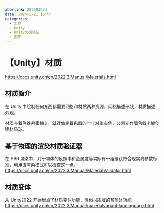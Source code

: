 ```yaml
---
abbrlink: 289693924
date: 2024-5-21 16:47
categories:
  - 工作
  - Unity
  - Unity文档笔记
  - 图形
---
```


# 【Unity】材质

https://docs.unity.cn/cn/2022.3/Manual/Materials.html

## 材质简介

在 Unity 中绘制任何东西都需要网格和材质两种资源，网格描述形状，材质描述外观。

材质与着色器紧密相关，就好像是着色器的一个对象实例，必须先有着色器才能创建材质球。

## 基于物理的渲染材质验证器

在 PBR 渲染中，对于物体的反照率和金属度等实际有一组确认符合现实的参数标准，利用该渲染模式可以检查这一点。  
https://docs.unity.cn/cn/2022.3/Manual/MaterialValidator.html

## 材质变体

从 Unity2022 开始增加了材质变体功能，类似材质版的预制体功能。  
https://docs.unity.cn/cn/2022.3/Manual/materialvariant-landingpage.html
